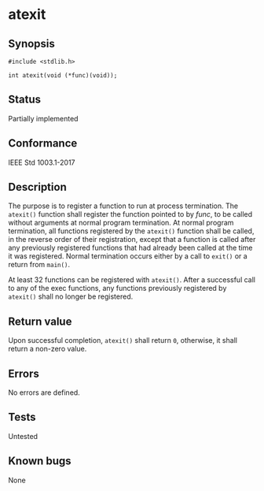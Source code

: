 # atexit

## Synopsis

`#include <stdlib.h>`

`int atexit(void (*func)(void));`

## Status

Partially implemented

## Conformance

IEEE Std 1003.1-2017

## Description

The purpose is to register a function to run at process termination. The `atexit()` function shall register the function
pointed to by _func_, to be called without arguments at normal
program termination. At normal program termination, all functions registered by the `atexit()` function shall be called,
in the reverse order of their registration, except that a function is called after any previously registered functions
that had already been called at the time it was registered. Normal termination occurs either by a call to `exit()`
or a return from `main()`.

At least 32 functions can be registered with `atexit()`.
After a successful call to any of the exec functions, any functions previously
registered by `atexit()` shall no longer be registered.

## Return value

Upon successful completion, `atexit()` shall return `0`, otherwise, it shall return a non-zero value.

## Errors

No errors are defined.

## Tests

Untested

## Known bugs

None
